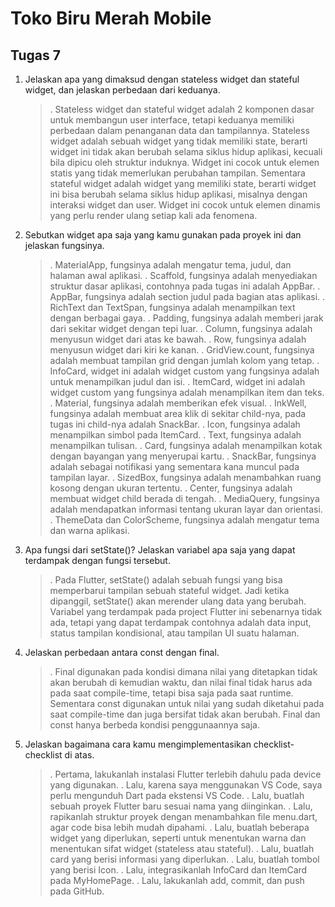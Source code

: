 # Toko Biru Merah Mobile

## Tugas 7
1. Jelaskan apa yang dimaksud dengan stateless widget dan stateful widget, dan jelaskan perbedaan dari keduanya.
   >. Stateless widget dan stateful widget adalah 2 komponen dasar untuk membangun user interface, tetapi keduanya memiliki perbedaan dalam penanganan data dan tampilannya.
      Stateless widget adalah sebuah widget yang tidak memiliki state, berarti widget ini tidak akan berubah selama siklus hidup aplikasi, kecuali bila dipicu oleh struktur
      induknya. Widget ini cocok untuk elemen statis yang tidak memerlukan perubahan tampilan. Sementara stateful widget adalah widget yang memiliki state, berarti widget
      ini bisa berubah selama siklus hidup aplikasi, misalnya dengan interaksi widget dan user. Widget ini cocok untuk elemen dinamis yang perlu render ulang setiap kali
      ada fenomena.

2. Sebutkan widget apa saja yang kamu gunakan pada proyek ini dan jelaskan fungsinya.
   >. MaterialApp, fungsinya adalah mengatur tema, judul, dan halaman awal aplikasi.
   >. Scaffold, fungsinya adalah menyediakan struktur dasar aplikasi, contohnya pada tugas ini adalah AppBar.
   >. AppBar, fungsinya adalah section judul pada bagian atas aplikasi.
   >. RichText dan TextSpan, fungsinya adalah menampilkan text dengan berbagai gaya.
   >. Padding, fungsinya adalah memberi jarak dari sekitar widget dengan tepi luar.
   >. Column, fungsinya adalah menyusun widget dari atas ke bawah.
   >. Row, fungsinya adalah menyusun widget dari kiri ke kanan.
   >. GridView.count, fungsinya adalah membuat tampilan grid dengan jumlah kolom yang tetap.
   >. InfoCard, widget ini adalah widget custom yang fungsinya adalah untuk menampilkan judul dan isi.
   >. ItemCard, widget ini adalah widget custom yang fungsinya adalah menampilkan item dan teks.
   >. Material, fungsinya adalah memberikan efek visual.
   >. InkWell, fungsinya adalah membuat area klik di sekitar child-nya, pada tugas ini child-nya adalah SnackBar.
   >. Icon, fungsinya adalah menampilkan simbol pada ItemCard.
   >. Text, fungsinya adalah menampilkan tulisan.
   >. Card, fungsinya adalah menampilkan kotak dengan bayangan yang menyerupai kartu.
   >. SnackBar, fungsinya adalah sebagai notifikasi yang sementara kana muncul pada tampilan layar.
   >. SizedBox, fungsinya adalah menambahkan ruang kosong dengan ukuran tertentu.
   >. Center, fungsinya adalah membuat widget child berada di tengah.
   >. MediaQuery, fungsinya adalah mendapatkan informasi tentang ukuran layar dan orientasi.
   >. ThemeData dan ColorScheme, fungsinya adalah mengatur tema dan warna aplikasi.

3. Apa fungsi dari setState()? Jelaskan variabel apa saja yang dapat terdampak dengan fungsi tersebut.
   >. Pada Flutter, setState() adalah sebuah fungsi yang bisa memperbarui tampilan sebuah stateful widget. Jadi ketika dipanggil, setState() akan merender ulang data yang
      berubah. Variabel yang terdampak pada project Flutter ini sebenarnya tidak ada, tetapi yang dapat terdampak contohnya adalah data input, status tampilan kondisional,
      atau tampilan UI suatu halaman.

4. Jelaskan perbedaan antara const dengan final.
   >. Final digunakan pada kondisi dimana nilai yang ditetapkan tidak akan berubah di kemudian waktu, dan nilai final tidak harus ada pada saat compile-time, tetapi bisa saja
      pada saat runtime. Sementara const digunakan untuk nilai yang sudah diketahui pada saat compile-time dan juga bersifat tidak akan berubah. Final dan const hanya berbeda
      kondisi penggunaannya saja.

5. Jelaskan bagaimana cara kamu mengimplementasikan checklist-checklist di atas.
   >. Pertama, lakukanlah instalasi Flutter terlebih dahulu pada device yang digunakan.
   >. Lalu, karena saya menggunakan VS Code, saya perlu mengunduh Dart pada ekstensi VS Code.
   >. Lalu, buatlah sebuah proyek Flutter baru sesuai nama yang diinginkan.
   >. Lalu, rapikanlah struktur proyek dengan menambahkan file menu.dart, agar code bisa lebih mudah dipahami.
   >. Lalu, buatlah beberapa widget yang diperlukan, seperti untuk menentukan warna dan menentukan sifat widget (stateless atau stateful).
   >. Lalu, buatlah card yang berisi informasi yang diperlukan.
   >. Lalu, buatlah tombol yang berisi Icon.
   >. Lalu, integrasikanlah InfoCard dan ItemCard pada MyHomePage.
   >. Lalu, lakukanlah add, commit, dan push pada GitHub.
